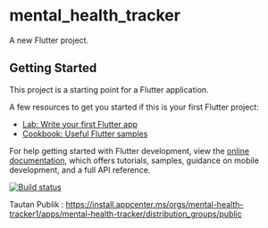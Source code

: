 # mental_health_tracker

A new Flutter project.

## Getting Started

This project is a starting point for a Flutter application.

A few resources to get you started if this is your first Flutter project:

- [Lab: Write your first Flutter app](https://docs.flutter.dev/get-started/codelab)
- [Cookbook: Useful Flutter samples](https://docs.flutter.dev/cookbook)

For help getting started with Flutter development, view the
[online documentation](https://docs.flutter.dev/), which offers tutorials,
samples, guidance on mobile development, and a full API reference.

[![Build status](https://build.appcenter.ms/v0.1/apps/de64fce7-a20e-4eb6-a780-12369c7d0d5a/branches/master/badge)](https://appcenter.ms)

Tautan Publik : 
https://install.appcenter.ms/orgs/mental-health-tracker1/apps/mental-health-tracker/distribution_groups/public

